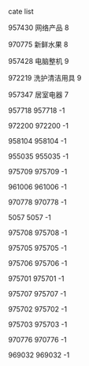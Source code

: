 cate list

957430 网络产品 8

970775 新鲜水果 8

957428 电脑整机 9

972219 洗护清洁用具 9

957347 居室电器 7

957718 957718 -1

972200 972200 -1

958104 958104 -1

955035 955035 -1

975709 975709 -1

961006 961006 -1

970778 970778 -1

5057 5057 -1

975708 975708 -1

975705 975705 -1

975706 975706 -1

975701 975701 -1

975707 975707 -1

975702 975702 -1

975703 975703 -1

970776 970776 -1

969032 969032 -1

